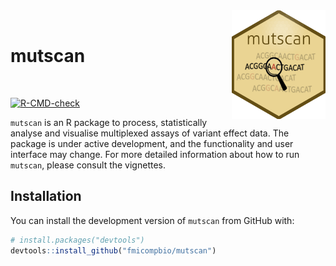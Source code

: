 <img src="man/figures/mutscan.png" align="right" alt="mutscan" width="150"/>

<br>

# mutscan

<br>

<!-- badges: start -->
  [![R-CMD-check](https://github.com/fmicompbio/mutscan/workflows/R-CMD-check/badge.svg)](https://github.com/fmicompbio/mutscan/actions)
  <!-- badges: end -->

`mutscan` is an R package to process, statistically analyse and visualise 
multiplexed assays of variant effect data.
The package is under active development, and the functionality and 
user interface may change. 
For more detailed information about how to run `mutscan`, please consult the 
vignettes. 

## Installation

You can install the development version of `mutscan` from GitHub with:

``` r
# install.packages("devtools")
devtools::install_github("fmicompbio/mutscan")
```
